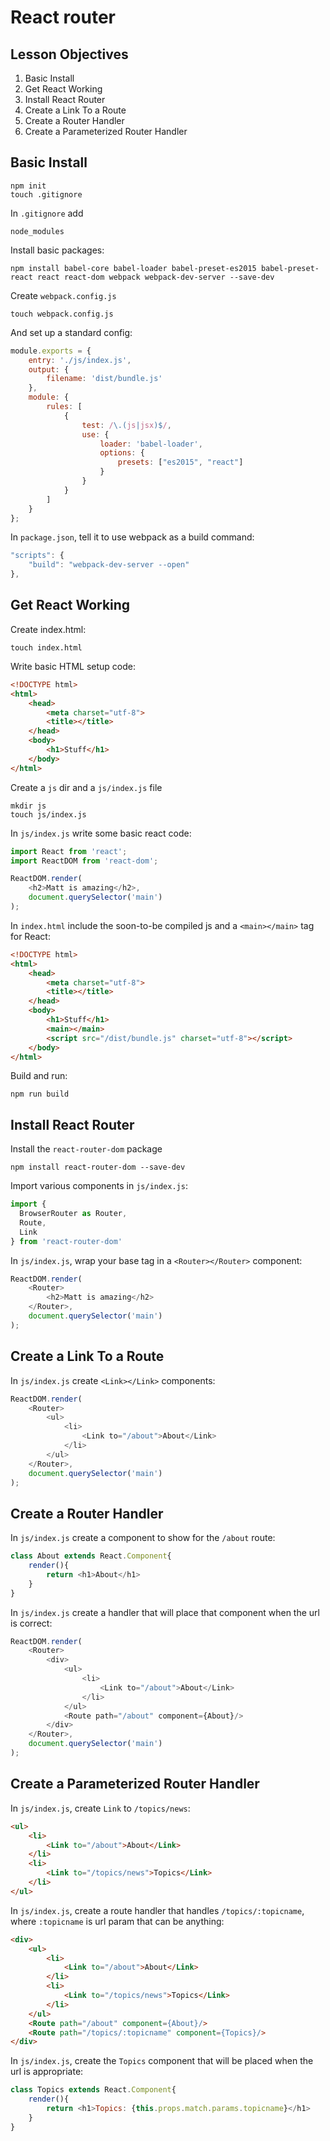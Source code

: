 # React router

## Lesson Objectives

1. Basic Install
1. Get React Working
1. Install React Router
1. Create a Link To a Route
1. Create a Router Handler
1. Create a Parameterized Router Handler

## Basic Install

```
npm init
touch .gitignore
```

In `.gitignore` add

```
node_modules
```

Install basic packages:

```
npm install babel-core babel-loader babel-preset-es2015 babel-preset-react react react-dom webpack webpack-dev-server --save-dev
```

Create `webpack.config.js`

```
touch webpack.config.js
```

And set up a standard config:

```javascript
module.exports = {
    entry: './js/index.js',
    output: {
        filename: 'dist/bundle.js'
    },
    module: {
        rules: [
            {
                test: /\.(js|jsx)$/,
                use: {
                    loader: 'babel-loader',
                    options: {
                        presets: ["es2015", "react"]
                    }
                }
            }
        ]
    }
};
```

In `package.json`, tell it to use webpack as a build command:

```javascript
"scripts": {
    "build": "webpack-dev-server --open"
},
```

## Get React Working

Create index.html:

```
touch index.html
```

Write basic HTML setup code:

```html
<!DOCTYPE html>
<html>
    <head>
        <meta charset="utf-8">
        <title></title>
    </head>
    <body>
        <h1>Stuff</h1>
    </body>
</html>
```

Create a `js` dir and a `js/index.js` file

```
mkdir js
touch js/index.js
```

In `js/index.js` write some basic react code:

```javascript
import React from 'react';
import ReactDOM from 'react-dom';

ReactDOM.render(
    <h2>Matt is amazing</h2>,
    document.querySelector('main')
);
```

In `index.html` include the soon-to-be compiled js and a `<main></main>` tag for React:

```html
<!DOCTYPE html>
<html>
    <head>
        <meta charset="utf-8">
        <title></title>
    </head>
    <body>
        <h1>Stuff</h1>
        <main></main>
        <script src="/dist/bundle.js" charset="utf-8"></script>
    </body>
</html>
```

Build and run:

```
npm run build
```

## Install React Router

Install the `react-router-dom` package

```
npm install react-router-dom --save-dev
```

Import various components in `js/index.js`:

```javascript
import {
  BrowserRouter as Router,
  Route,
  Link
} from 'react-router-dom'
```

In `js/index.js`, wrap your base tag in a `<Router></Router>` component:

```javascript
ReactDOM.render(
    <Router>
        <h2>Matt is amazing</h2>
    </Router>,
    document.querySelector('main')
);
```

## Create a Link To a Route

In `js/index.js` create `<Link></Link>` components:

```javascript
ReactDOM.render(
    <Router>
        <ul>
            <li>
                <Link to="/about">About</Link>
            </li>
        </ul>
    </Router>,
    document.querySelector('main')
);
```

## Create a Router Handler

In `js/index.js` create a component to show for the `/about` route:

```javascript
class About extends React.Component{
    render(){
        return <h1>About</h1>
    }
}
```

In `js/index.js` create a handler that will place that component when the url is correct:

```javascript
ReactDOM.render(
    <Router>
        <div>
            <ul>
                <li>
                    <Link to="/about">About</Link>
                </li>
            </ul>
            <Route path="/about" component={About}/>
        </div>
    </Router>,
    document.querySelector('main')
);
```

## Create a Parameterized Router Handler

In `js/index.js`, create `Link` to `/topics/news`:

```html
<ul>
    <li>
        <Link to="/about">About</Link>
    </li>
    <li>
        <Link to="/topics/news">Topics</Link>
    </li>
</ul>
```

In `js/index.js`, create a route handler that handles `/topics/:topicname`, where `:topicname` is url param that can be anything:

```html
<div>
    <ul>
        <li>
            <Link to="/about">About</Link>
        </li>
        <li>
            <Link to="/topics/news">Topics</Link>
        </li>
    </ul>
    <Route path="/about" component={About}/>
    <Route path="/topics/:topicname" component={Topics}/>
</div>
```

In `js/index.js`, create the `Topics` component that will be placed when the url is appropriate:

```javascript
class Topics extends React.Component{
    render(){
        return <h1>Topics: {this.props.match.params.topicname}</h1>
    }
}
```

